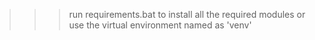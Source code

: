 >>> run requirements.bat to install all the required modules or use the virtual environment named as 'venv'
